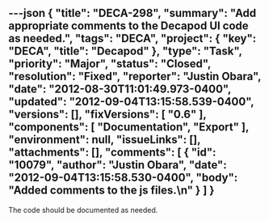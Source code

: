 ---json
{
  "title": "DECA-298",
  "summary": "Add appropriate comments to the Decapod UI code as needed.",
  "tags": "DECA",
  "project": {
    "key": "DECA",
    "title": "Decapod"
  },
  "type": "Task",
  "priority": "Major",
  "status": "Closed",
  "resolution": "Fixed",
  "reporter": "Justin Obara",
  "date": "2012-08-30T11:01:49.973-0400",
  "updated": "2012-09-04T13:15:58.539-0400",
  "versions": [],
  "fixVersions": [
    "0.6"
  ],
  "components": [
    "Documentation",
    "Export"
  ],
  "environment": null,
  "issueLinks": [],
  "attachments": [],
  "comments": [
    {
      "id": "10079",
      "author": "Justin Obara",
      "date": "2012-09-04T13:15:58.530-0400",
      "body": "Added comments to the  js files.\n"
    }
  ]
}
---
The code should be documented as needed.

        